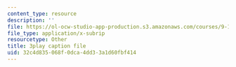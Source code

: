```yaml
---
content_type: resource
description: ''
file: https://ol-ocw-studio-app-production.s3.amazonaws.com/courses/9-14-brain-structure-and-its-origins-spring-2014/32c4d835068f0dca4dd33a1d60fbf414_555134.srt
file_type: application/x-subrip
resourcetype: Other
title: 3play caption file
uid: 32c4d835-068f-0dca-4dd3-3a1d60fbf414
---
```

